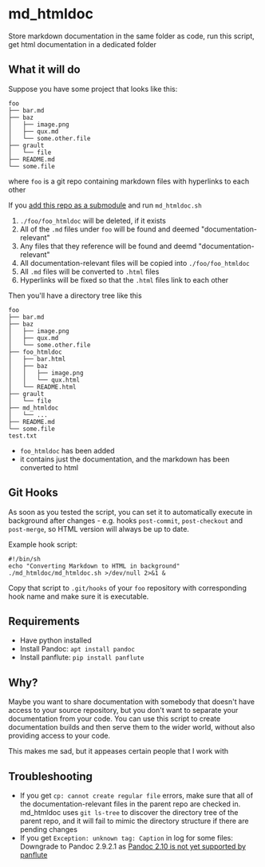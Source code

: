 # md_htmldoc
Store markdown documentation in the same folder as code, run this script, get html documentation in a dedicated folder

## What it will do

Suppose you have some project that looks like this:

    foo
    ├── bar.md
    ├── baz
    │   ├── image.png
    │   ├── qux.md
    │   └── some.other.file
    ├── grault
    │   └── file
    ├── README.md
    └── some.file

where `foo` is a git repo containing markdown files with hyperlinks to each other

If you [add this repo as a submodule](https://git-scm.com/book/en/v2/Git-Tools-Submodules#_starting_submodules) and run `md_htmldoc.sh`

  1. `./foo/foo_htmldoc` will be deleted, if it exists
  2. All of the `.md` files under `foo` will be found and deemed "documentation-relevant"
  3. Any files that they reference will be found and deemd "documentation-relevant"
  4. All documentation-relevant files will be copied into `./foo/foo_htmldoc`
  5. All `.md` files will be converted to `.html` files
  6. Hyperlinks will be fixed so that the `.html` files link to each other

Then you'll have a directory tree like this

    foo
    ├── bar.md
    ├── baz
    │   ├── image.png
    │   ├── qux.md
    │   └── some.other.file
    ├── foo_htmldoc
    │   ├── bar.html
    │   ├── baz
    │   │   ├── image.png
    │   │   └── qux.html
    │   └── README.html
    ├── grault
    │   └── file
    ├── md_htmldoc
    │   └── ...
    ├── README.md
    └── some.file
    test.txt


 - `foo_htmldoc` has been added
  - it contains just the documentation, and the markdown has been converted to html

## Git Hooks

As soon as you tested the script, you can set it to automatically execute in background after changes - e.g. hooks ``post-commit``, ``post-checkout`` and ``post-merge``, so HTML version will always be up to date.

Example hook script:

    #!/bin/sh
    echo "Converting Markdown to HTML in background"
    ./md_htmldoc/md_htmldoc.sh >/dev/null 2>&1 &

Copy that script to ``.git/hooks`` of your ``foo`` repository with corresponding hook name and make sure it is executable.

## Requirements

- Have python installed
- Install Pandoc: `apt install pandoc`
- Install panflute: `pip install panflute`

## Why?

Maybe you want to share documentation with somebody that doesn't have access to your source repository, but you don't want to separate your documentation from your code.  You can use this script to create documentation builds and then serve them to the wider world, without also providing access to your code.

This makes me sad, but it appeases certain people that I work with

## Troubleshooting

- If you get `cp: cannot create regular file` errors, make sure that all of the documentation-relevant files in the parent repo are checked in.  md_htmldoc uses `git ls-tree` to discover the directory tree of the parent repo, and it will fail to mimic the directory structure if there are pending changes
- If you get `Exception: unknown tag: Caption` in log for some files: Downgrade to Pandoc 2.9.2.1 as [Pandoc 2.10 is not yet supported by panflute](https://github.com/sergiocorreia/panflute/issues/142)
